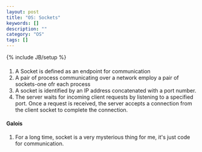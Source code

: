 ```yaml
---
layout: post
title: "OS: Sockets"
keywords: []
description: ""
category: "OS"
tags: []
---
```

{% include JB/setup %}

####
1. A Socket is defined as an endpoint for communication
2. A pair of process communicating over a network employ a pair of sockets-one
   ofr each process
3. A socket is identified by an IP address concatenated with a port number.
4. The server waits for incoming client requests by listening to a specified
   port. Once a request is received, the server accepts a connection from the
   client socket to complete the connection.




#### Galois
1. For a long time, socket is a very mysterious thing for me, it's just code for
   communication.
